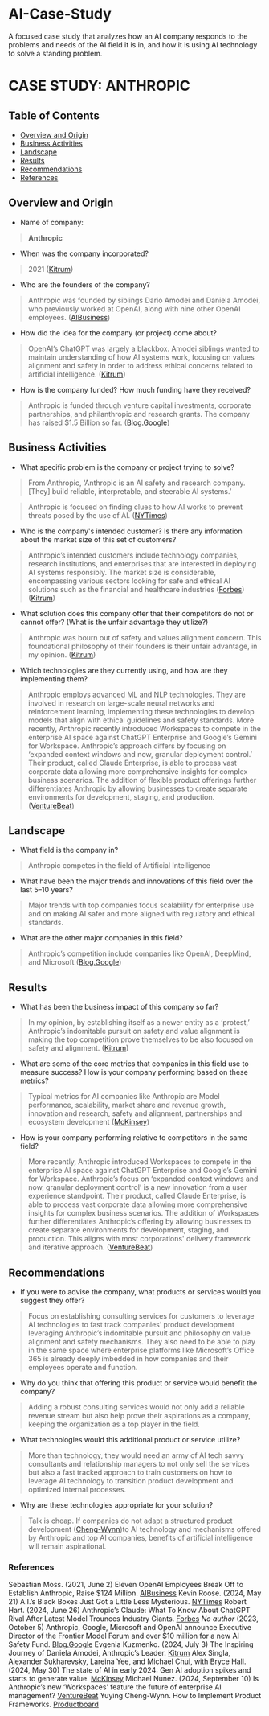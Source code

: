 # AI-Case-Study
A focused case study that analyzes how an AI company responds to the problems and needs of the AI field it is in, and how it is using AI technology to solve a standing problem.
# CASE STUDY: ANTHROPIC

## Table of Contents

- [Overview and Origin](#overview-and-origin)
- [Business Activities](#business-activities)
- [Landscape](#landscape)
- [Results](#results)
- [Recommendations](#recommendations)
- [References](#references)

## Overview and Origin

* Name of company: 
> __Anthropic__

* When was the company incorporated? 
> 2021 ([Kitrum](https://kitrum.com/blog/the-inspiring-story-of-daniela-amodei-anthropics-leader/#Building-safe-AI-for-a-better-world))

* Who are the founders of the company? 
> Anthropic was founded by siblings Dario Amodei and Daniela Amodei, who previously worked at OpenAI, along with nine other OpenAI employees. ([AIBusiness](https://aibusiness.com/verticals/eleven-openai-employees-break-off-to-establish-anthropic-raise-124m#close-modal))

* How did the idea for the company (or project) come about? 
> OpenAI’s ChatGPT was largely a blackbox. Amodei siblings wanted to maintain understanding of how AI systems work, focusing on values alignment and safety in order to address ethical concerns related to artificial intelligence. ([Kitrum](https://kitrum.com/blog/the-inspiring-story-of-daniela-amodei-anthropics-leader/#Building-safe-AI-for-a-better-world))

* How is the company funded? How much funding have they received? 
> Anthropic is funded through venture capital investments, corporate partnerships, and philanthropic  and research grants. The company has raised $1.5 Billion so far. ([Blog.Google](https://blog.google/outreach-initiatives/public-policy/google-microsoft-anthropic-open-ai-frontier-model-forum-executive-director/))

## Business Activities

* What specific problem is the company or project trying to solve? 
> From Anthropic, ‘Anthropic is an AI safety and research company. [They] build reliable, interpretable, and steerable AI systems.’ 

> Anthropic is focused on finding clues to how AI works to prevent threats posed by the use of AI. ([NYTimes](https://www.nytimes.com/2024/05/21/technology/ai-language-models-anthropic.html))

* Who is the company's intended customer? Is there any information about the market size of this set of customers? 
> Anthropic’s intended customers include technology companies, research institutions, and enterprises that are interested in deploying AI systems responsibly. The market size is considerable, encompassing various sectors looking for safe and ethical AI solutions such as the financial and healthcare industries ([Forbes](https://www.forbes.com/sites/roberthart/2024/06/26/anthropics-claude-what-to-know-about-chatgpt-rival-after-latest-model-trounces-industry-giants/)) ([Kitrum](https://kitrum.com/blog/the-inspiring-story-of-daniela-amodei-anthropics-leader/#Building-safe-AI-for-a-better-world))

* What solution does this company offer that their competitors do not or cannot offer? (What is the unfair advantage they utilize?) 
> Anthropic was bourn out of safety and values alignment concern. This foundational philosophy of their founders is their unfair advantage, in my opinion. ([Kitrum](https://kitrum.com/blog/the-inspiring-story-of-daniela-amodei-anthropics-leader/#Building-safe-AI-for-a-better-world))

* Which technologies are they currently using, and how are they implementing them? 
> Anthropic employs advanced ML and NLP technologies. They are involved in research on large-scale neural networks and reinforcement learning, implementing these technologies to develop models that align with ethical guidelines and safety standards. More recently, Anthropic recently introduced Workspaces to compete in the enterprise AI space against ChatGPT Enterprise and Google’s Gemini for Workspace. Anthropic’s approach differs by focusing on ‘expanded context windows and now, granular deployment control.’ Their product, called Claude Enterprise, is able to process vast corporate data allowing more comprehensive insights for complex business scenarios. The addition of flexible product offerings further differentiates Anthropic by allowing businesses to create separate environments for development, staging, and production. ([VentureBeat](https://venturebeat.com/ai/is-anthropics-new-workspaces-feature-the-future-of-enterprise-ai-management/))

## Landscape

* What field is the company in? 
> Anthropic competes in the field of Artificial Intelligence

* What have been the major trends and innovations of this field over the last 5&ndash;10 years? 
> Major trends with top companies focus scalability for enterprise use and on making AI safer and more aligned with regulatory and ethical standards.

* What are the other major companies in this field? 
> Anthropic’s competition include companies like OpenAI, DeepMind, and Microsoft ([Blog.Google](https://blog.google/outreach-initiatives/public-policy/google-microsoft-anthropic-open-ai-frontier-model-forum-executive-director/))

## Results

* What has been the business impact of this company so far? 
> In my opinion, by establishing itself as a newer entity as a ‘protest,’ Anthropic’s indomitable pursuit on safety and value alignment is making the top competition prove themselves to be also focused on safety and alignment. ([Kitrum](https://kitrum.com/blog/the-inspiring-story-of-daniela-amodei-anthropics-leader/#Building-safe-AI-for-a-better-world))

* What are some of the core metrics that companies in this field use to measure success? How is your company performing based on these metrics? 
> Typical metrics for AI companies like Anthropic are Model performance, scalability, market share and revenue growth, innovation and research, safety and alignment, partnerships and ecosystem development ([McKinsey](https://www.mckinsey.com/capabilities/quantumblack/our-insights/the-state-of-ai))

* How is your company performing relative to competitors in the same field? 
> More recently, Anthropic introduced Workspaces to compete in the enterprise AI space against ChatGPT Enterprise and Google’s Gemini for Workspace. Anthropic’s focus on ‘expanded context windows and now, granular deployment control’ is a new innovation from a user experience standpoint. Their product, called Claude Enterprise, is able to process vast corporate data allowing more comprehensive insights for complex business scenarios. The addition of Workspaces further differentiates Anthropic’s offering by allowing businesses to create separate environments for development, staging, and production. This aligns with most corporations' delivery framework and iterative approach. ([VentureBeat](https://venturebeat.com/ai/is-anthropics-new-workspaces-feature-the-future-of-enterprise-ai-management/))

## Recommendations

* If you were to advise the company, what products or services would you suggest they offer? 
> Focus on establishing consulting services for customers to leverage AI technologies to fast track companies’ product development leveraging Anthropic’s indomitable pursuit and philosophy on value alignment and safety mechanisms. They also need to be able to play in the same space where enterprise platforms like Microsoft’s Office 365 is already deeply imbedded in how companies and their employees operate and function.

* Why do you think that offering this product or service would benefit the company? 
> Adding a robust consulting services would not only add a reliable revenue stream but also help prove their aspirations as a company, keeping the organization as a top player in the field.

* What technologies would this additional product or service utilize? 
> More than technology, they would need an army of AI tech savvy consultants and relationship managers to not only sell the services but also a fast tracked approach to train customers on how to leverage AI technology to transition product development and optimized internal processes.

* Why are these technologies appropriate for your solution? 
> Talk is cheap. If companies do not adapt a structured product development ([Cheng-Wynn](https://www.facebook.com/Productboard/photos/are-you-ready-to-redefine-product-excellence-your-guide-to-yuying-chen-wynns-ai-/901809435280333/?checkpoint_src=any))to AI technology and mechanisms offered by Anthropic and top AI companies, benefits of artificial intelligence will remain aspirational. 

### References
Sebastian Moss. (2021, June 2) Eleven OpenAI Employees Break Off to Establish Anthropic, Raise $124 Million. [AIBusiness](https://aibusiness.com/verticals/eleven-openai-employees-break-off-to-establish-anthropic-raise-124m#close-modal)
Kevin Roose. (2024, May 21) A.I.’s Black Boxes Just Got a Little Less Mysterious. [NYTimes](https://www.nytimes.com/2024/05/21/technology/ai-language-models-anthropic.html)
Robert Hart. (2024, June 26) Anthropic’s Claude: What To Know About ChatGPT Rival After Latest Model Trounces Industry Giants. [Forbes](https://www.forbes.com/sites/roberthart/2024/06/26/anthropics-claude-what-to-know-about-chatgpt-rival-after-latest-model-trounces-industry-giants/)
*No author* (2023, October 5) Anthropic, Google, Microsoft and OpenAI announce Executive Director of the Frontier Model Forum and over $10 million for a new AI Safety Fund. [Blog.Google](https://blog.google/outreach-initiatives/public-policy/google-microsoft-anthropic-open-ai-frontier-model-forum-executive-director/)
Evgenia Kuzmenko. (2024, July 3) The Inspiring Journey of Daniela Amodei, Anthropic’s Leader. [Kitrum](https://kitrum.com/blog/the-inspiring-story-of-daniela-amodei-anthropics-leader/#Building-safe-AI-for-a-better-world)
Alex Singla, Alexander Sukharevsky, Lareina Yee, and Michael Chui, with Bryce Hall. (2024, May 30) The state of AI in early 2024: Gen AI adoption spikes and starts to generate value. [McKinsey](https://www.mckinsey.com/capabilities/quantumblack/our-insights/the-state-of-ai)
Michael Nunez. (2024, September 10) Is Anthropic’s new ‘Workspaces’ feature the future of enterprise AI management? [VentureBeat](https://venturebeat.com/ai/is-anthropics-new-workspaces-feature-the-future-of-enterprise-ai-management/)
Yuying Cheng-Wynn. How to Implement Product Frameworks. [Productboard](https://www.facebook.com/Productboard/photos/are-you-ready-to-redefine-product-excellence-your-guide-to-yuying-chen-wynns-ai-/901809435280333/?checkpoint_src=any)

